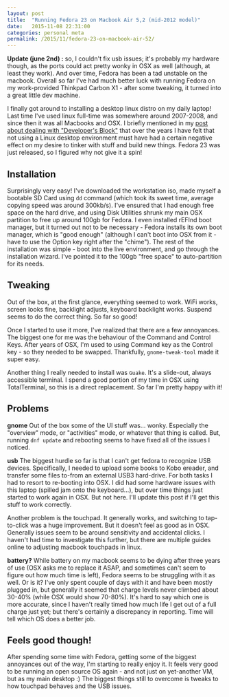 ```yaml
---
layout: post
title:  "Running Fedora 23 on Macbook Air 5,2 (mid-2012 model)"
date:   2015-11-08 22:31:00
categories: personal meta
permalink: /2015/11/fedora-23-on-macbook-air-52/
---
```

**Update (june 2nd) :** so, I couldn't fix usb issues; it's probably my hardware though, as the ports could act pretty wonky in OSX as well (although, at least they work). And over time, Fedora has been a tad unstable on the macbook. Overall so far I've had much better luck with running Fedora on my work-provided Thinkpad Carbon X1 - after some tweaking, it turned into a great little dev machine.

I finally got around to installing a desktop linux distro on my daily laptop! Last time I've used linux full-time was somewhere around 2007-2008, and since then it was all Macbooks and OSX. I briefly mentioned in my [post about dealing with "Developer's Block"](http://grigory.ca/2015/11/developers-block-and-dealing-with-it) that over the years I have felt that not using a Linux desktop environment must have had a certain negative effect on my desire to tinker with stuff and build new things. Fedora 23 was just released, so I figured why not give it a spin!

## Installation
Surprisingly very easy! I've downloaded the workstation iso, made myself a bootable SD Card using `dd` command (which took its sweet time, average copying speed was around 300kb/s). I've ensured that I had enough free space on the hard drive, and using Disk Utilities shrunk my main OSX partition to free up around 100gb for Fedora.
I even installed rEFInd boot manager, but it turned out not to be necessary - Fedora installs its own boot manager, which is "good enough" (although I can't boot into OSX from it - have to use the Option key right after the "chime"). The rest of the installation was simple - boot into the live environment, and go through the installation wizard. I've pointed it to the 100gb "free space" to auto-partition for its needs.

## Tweaking
Out of the box, at the first glance, everything seemed to work. WiFi works, screen looks fine, backlight adjusts, keyboard backlight works. Suspend seems to do the correct thing. So far so good!

Once I started to use it more, I've realized that there are a few annoyances. The biggest one for me was the behaviour of the Command and Control Keys. After years of OSX, I'm used to using Command key as the Control key - so they needed to be swapped. Thankfully, `gnome-tweak-tool` made it super easy.

Another thing I really needed to install was `Guake`. It's a slide-out, always accessible terminal. I spend a good portion of my time in OSX using TotalTerminal, so this is a direct replacement. So far I'm pretty happy with it!

## Problems
**gnome**
Out of the box some of the UI stuff was... wonky. Especially the "overview" mode, or "activities" mode, or whatever that thing is called. But, running `dnf update` and rebooting seems to have fixed all of the issues I noticed.

**usb**
The biggest hurdle so far is that I can't get fedora to recognize USB devices. Specifically, I needed to upload some books to Kobo ereader, and transfer some files to-from an external USB3 hard-drive. For both tasks I had to resort to re-booting into OSX. I did had some hardware issues with this laptop (spilled jam onto the keyboard...), but over time things just started to work again in OSX. But not here. I'll update this post if I'll get this stuff to work correctly.

Another problem is the touchpad. It generally works, and switching to tap-to-click was a huge improvement. But it doesn't feel as good as in OSX. Generally issues seem to be around sensitivity and accidental clicks. I haven't had time to investigate this further, but there are multiple guides online to adjusting macbook touchpads in linux.

**battery?**
While battery on my macbook seems to be dying after three years of use (OSX asks me to replace it ASAP, and sometimes can't seem to figure out how much time is left), Fedora seems to be struggling with it as well. Or is it? I've only spent couple of days with it and have been mostly plugged in, but generally it seemed that charge levels never climbed about 30-40% (while OSX would show 70-80%). It's hard to say which one is more accurate, since I haven't really timed how much life I get out of a full charge just yet; but there's certainly a discrepancy in reporting. Time will tell which OS does a better job.

## Feels good though!
After spending some time with Fedora, getting some of the biggest annoyances out of the way, I'm starting to really enjoy it. It feels very good to be running an open source OS again - and not just on yet-another VM, but as my main desktop :) The biggest things still to overcome is tweaks to how touchpad behaves and the USB issues.
